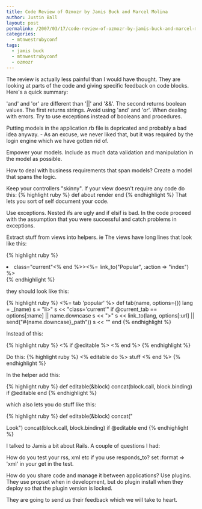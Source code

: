 ```yaml
---
title: Code Review of Ozmozr by Jamis Buck and Marcel Molina
author: Justin Ball
layout: post
permalink: /2007/03/17/code-review-of-ozmozr-by-jamis-buck-and-marcel-molina/
categories:
  - mtnwestrubyconf
tags:
  - jamis buck
  - mtnwestrubyconf
  - ozmozr
---
```


The review is actually less painful than I would have thought.  They are looking at parts of the code and giving specific feedback on code blocks.  Here's a quick summary:

'and'  and 'or' are different than '||' and '&&'.  The second returns boolean values.  The first returns strings.    Avoid using 'and' and 'or'.
When dealing with errors.  Try to use exceptions instead of booleans and procedures.

Putting models in the application.rb file is depricated and probably a bad idea anyway.  - As an excuse, we never liked that, but it was required by the login engine which we have gotten rid of.

Empower your models.  Include as much data validation and manipulation in the model as possible.

How to deal with business requirements that span models?  Create a model that spans the logic.

Keep your controllers "skinny".  If your view doesn't require any code do this:
{% highlight ruby %}
def about
  render
end
{% endhighlight %}
That lets you sort of self document your code.

Use exceptions.  Nested ifs are ugly and if elsif is bad.  In the code proceed with the assumption that you were successful and catch problems in exceptions.

Extract stuff from views into helpers.  ie The views have long lines that look like this:

{% highlight ruby %}
  <li <%if @current_tab == "popular" %>class="current"<% end %>><%= link_to("Popular", :action => "index") %></li>
{% endhighlight %}

they should look like this:

{% highlight ruby %}
  <%= tab 'popular' %>
  def tab(name, options={})
    lang = _(name)
    s = "li>"
    s << "class='current'" if @current_tab == options[:name] || name.downcase
    s << ">"
    s << link_to(lang, options[:url] || send("#{name.downcase}_path"))
    s << "</li>"
  end
{% endhighlight %}

Instead of this:

{% highlight ruby %}
  <% if @editable %>
  <% end %>
{% endhighlight %}

Do this:
{% highlight ruby %}
  <% editable do %>
    stuff
  <% end %>
{% endhighlight %}

In the helper add this:

{% highlight ruby %}
def editable(&block)
  concat(block.call, block.binding) if @editable
end
{% endhighlight %}

which also lets you do stuff like this:

{% highlight ruby %}
def editable(&block)
  concat("<div>Look")
  concat(block.call, block.binding) if @editable
end
{% endhighlight %}

I talked to Jamis a bit about Rails.  A couple of questions I had:

How do you test your rss, xml etc if you use responds_to?
set :format => 'xml' in your get in the test.

How do you share code and manage it between applications?
Use plugins.  They use propset when in development, but do plugin install when they deploy so that the plugin version is locked.

They are going to send us their feedback which we will take to heart.




